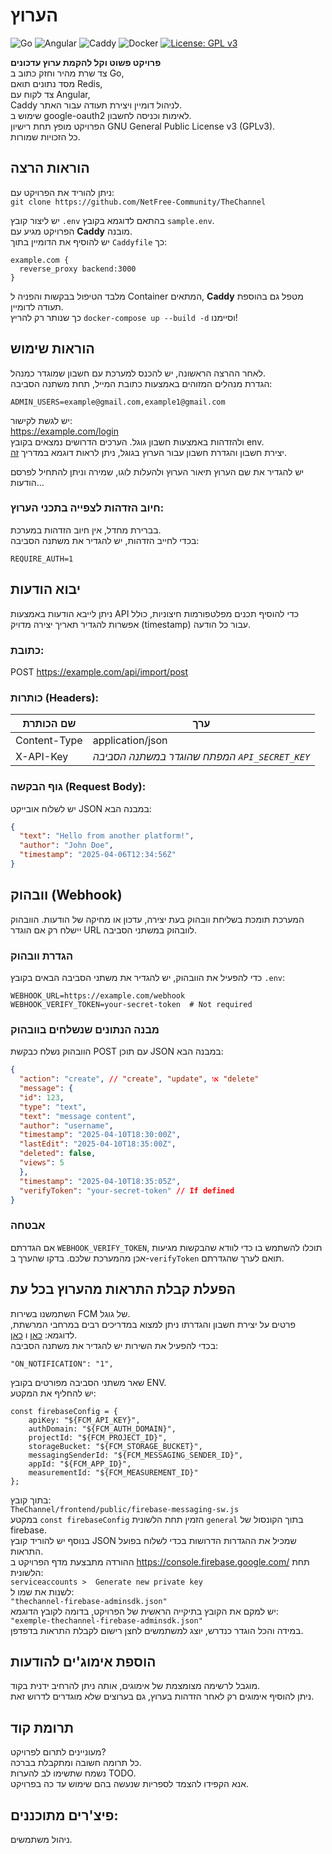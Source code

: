 # הערוץ
![Go](https://img.shields.io/badge/Go-1.22-blue?style=flat-square&logo=go)
![Angular](https://img.shields.io/badge/Angular-DD0031?style=flat&logo=angular&logoColor=white)
![Caddy](https://img.shields.io/badge/Caddy-00BFB3?style=flat&logo=caddy&logoColor=white)
![Docker](https://img.shields.io/badge/Docker-2496ED?style=flat&logo=docker&logoColor=white)
[![License: GPL v3](https://img.shields.io/badge/License-GPLv3-blue.svg)](https://www.gnu.org/licenses/gpl-3.0)

**פרויקט פשוט וקל להקמת ערוץ עדכונים**  
צד שרת מהיר וחזק כתוב ב Go,  
מסד נתונים תואם Redis,  
צד לקוח עם Angular,  
Caddy לניהול דומיין ויצירת תעודה עבור האתר.  
שימוש ב google-oauth2 לאימות וכניסה לחשבון.  
הפרויקט מופץ תחת רישיון GNU General Public License v3 (GPLv3).  
כל הזכויות שמורות.  

## הוראות הרצה  
ניתן להוריד את הפרויקט עם:  
`git clone https://github.com/NetFree-Community/TheChannel`  

יש ליצור קובץ `.env` בהתאם לדוגמא בקובץ `sample.env`.  
הפרויקט מגיע עם **Caddy** מובנה.  
יש להוסיף את הדומיין בתוך `Caddyfile` כך:  

```caddy
example.com {
  reverse_proxy backend:3000
}
```

מלבד הטיפול בבקשות והפניה ל Container המתאים, **Caddy** מטפל גם בהוספת תעודה לדומיין.  
כך שנותר רק להריץ `docker-compose up --build -d` וסיימנו!  

## הוראות שימוש  
לאחר ההרצה הראשונה, יש להכנס למערכת עם חשבון שמוגדר כמנהל.  
הגדרת מנהלים המזוהים באמצעות כתובת המייל, תחת משתנה הסביבה:  
```
ADMIN_USERS=example@gmail.com,example1@gmail.com
```
יש לגשת לקישור:  
https://example.com/login  
ולהזדהות באמצעות חשבון גוגל. הערכים הדרושים נמצאים בקובץ env.  
יצירת חשבון והגדרת חשבון עבור הערוץ בגוגל, ניתן לראות דוגמא במדריך [זה](https://dev.to/idrisakintobi/a-step-by-step-guide-to-google-oauth2-authentication-with-javascript-and-bun-4he7).  

יש להגדיר את שם הערוץ תיאור הערוץ ולהעלות לוגו, שמירה וניתן להתחיל לפרסם הודעות...  
### חיוב הזדהות לצפייה בתכני הערוץ:
בברירת מחדל, אין חיוב הזדהות במערכת.  
בכדי לחייב הזדהות, יש להגדיר את משתנה הסביבה:  
```
REQUIRE_AUTH=1
```

## יבוא הודעות  
ניתן לייבא הודעות באמצעות API כדי להוסיף תכנים מפלטפורמות חיצוניות, כולל אפשרות להגדיר תאריך יצירה מדויק (timestamp) עבור כל הודעה.  

### כתובת:  
POST https://example.com/api/import/post  

### כותרות (Headers):  
| שם הכותרת     | ערך                                    |  
|----------------|------------------------------------------|  
| Content-Type   | application/json                         |  
| X-API-Key      | *המפתח שהוגדר במשתנה הסביבה `API_SECRET_KEY`* |  

### גוף הבקשה (Request Body):  
יש לשלוח אובייקט JSON במבנה הבא:  

```json
{
  "text": "Hello from another platform!",
  "author": "John Doe",
  "timestamp": "2025-04-06T12:34:56Z"
}
```  

## וובהוק (Webhook)  
המערכת תומכת בשליחת וובהוק בעת יצירה, עדכון או מחיקה של הודעות. הוובהוק יישלח רק אם הוגדר URL לוובהוק במשתני הסביבה.  

### הגדרת וובהוק  
כדי להפעיל את הוובהוק, יש להגדיר את משתני הסביבה הבאים בקובץ `.env`:  

```
WEBHOOK_URL=https://example.com/webhook
WEBHOOK_VERIFY_TOKEN=your-secret-token  # Not required
```  

### מבנה הנתונים שנשלחים בוובהוק  
הוובהוק נשלח כבקשת POST עם תוכן JSON במבנה הבא:  

```json
{
  "action": "create", // "create", "update", או "delete"
  "message": {
  "id": 123,
  "type": "text",
  "text": "message content",
  "author": "username",
  "timestamp": "2025-04-10T18:30:00Z",
  "lastEdit": "2025-04-10T18:35:00Z",
  "deleted": false,
  "views": 5
  },
  "timestamp": "2025-04-10T18:35:05Z",
  "verifyToken": "your-secret-token" // If defined
}
```  

### אבטחה  
אם הגדרתם `WEBHOOK_VERIFY_TOKEN`, תוכלו להשתמש בו כדי לוודא שהבקשות מגיעות אכן מהמערכת שלכם. בדקו שהערך ב-`verifyToken` תואם לערך שהגדרתם.  

## הפעלת קבלת התראות מהערוץ בכל עת  
השתמשנו בשירות FCM של גוגל.  
פרטים על יצירת חשבון והגדרתו ניתן למצוא במדריכים רבים במרחבי המרשתת, לדוגמא: [כאן](https://dev.to/this-is-angular/push-notifications-in-angular-19-with-firebase-cloud-messaging-3o3a) ו [כאן](https://youtu.be/iz5arafmatc).  
בכדי להפעיל את השירות יש להגדיר את משתנה הסביבה:
~~~
"ON_NOTIFICATION": "1", 
~~~
שאר משתני הסביבה מפורטים בקובץ ENV.  
יש להחליף את המקטע:  
~~~
const firebaseConfig = {
    apiKey: "${FCM_API_KEY}",
    authDomain: "${FCM_AUTH_DOMAIN}",
    projectId: "${FCM_PROJECT_ID}",
    storageBucket: "${FCM_STORAGE_BUCKET}",
    messagingSenderId: "${FCM_MESSAGING_SENDER_ID}",
    appId: "${FCM_APP_ID}",
    measurementId: "${FCM_MEASUREMENT_ID}"
};
~~~
בתוך קובץ:  
`TheChannel/frontend/public/firebase-messaging-sw.js`  
במקטע `const firebaseConfig` הזמין תחת הלשונית `general` בתוך הקונסול של firebase.  
בנוסף יש להוריד קובץ JSON שמכיל את ההגדרות הדרושות בכדי לשלוח בפועל התראות.  
ההורדה מתבצעת מדף הפרויקט ב https://console.firebase.google.com/ תחת הלשונית:  
`serviceaccounts >  Generate new private key`  
לשנות את שמו ל:  
`"thechannel-firebase-adminsdk.json"`   
יש למקם את הקובץ בתיקייה הראשית של הפרויקט, בדומה לקובץ הדוגמא:  
`"exemple-thechannel-firebase-adminsdk.json"`   
במידה והכל הוגדר כנדרש, יוצג למשתמשים לחצן רישום לקבלת התראות בדפדפן.  

## הוספת אימוג'ים להודעות
מוגבל לרשימה מצומצמת של אימוגים, אותה ניתן להרחיב ידנית בקוד.  
ניתן להוסיף אימוגים רק לאחר הזדהות בערוץ, גם בערוצים שלא מוגדרים לדרוש זאת.  

## תרומת קוד  
מעוניינים לתרום לפרויקט?  
כל תרומה חשובה ומתקבלת בברכה.  
נשמח שתשימו לב להערות TODO.  
אנא הקפידו להצמד לספריות שנעשה בהם שימוש עד כה בפרויקט.  

## פיצ'רים מתוכננים:
ניהול משתמשים.  